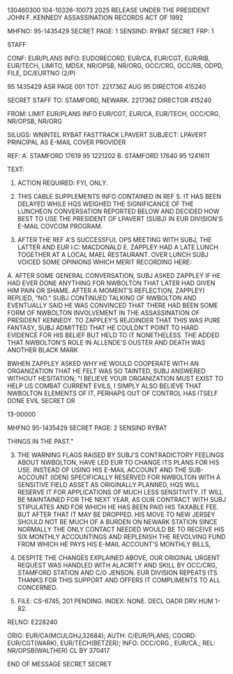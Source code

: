 130460300
104-10326-10073 2025 RELEASE UNDER THE PRESIDENT JOHN F. KENNEDY ASSASSINATION RECORDS ACT OF 1992

MHFNO: 95-1435429 SECRET PAGE: 1
SENSIND: RYBAT
SECRET FRP: 1

STAFF

CONF: EUR/PLANS INFO: EUDORECORD, EUR/CA, EUR/CGT, EUR/RIB, EUR/TECH,
LIMITO, MDSX, NR/OPSB, NR/ORG, OCC/CRG, OCC/RB, ODPD, FILE, DC/EURTNO (2/P)

95 1435429 ASR PAGE 001
TOT: 221736Z AUG 95 DIRECTOR 415240

SECRET STAFF
TO: STAMFORD, NEWARK. 221736Z DIRECTOR 415240

FROM: LIMIT EUR/PLANS INFO EUR/CGT, EUR/CA, EUR/TECH, OCC/CRG,
NR/OPSB, NR/ORG

SILUGS: WNINTEL RYBAT FASTTRACK LPAVERT
SUBJECT: LPAVERT PRINCIPAL AS E-MAIL COVER PROVIDER

REF: A. STAMFORD 17619 95 1221202
B. STAMFORD 17640 95 1241611

TEXT:

1. ACTION REQUIRED: FYI, ONLY.
2. THIS CABLE SUPPLEMENTS INFO CONTAINED IN REF S. IT HAS
BEEN DELAYED WHILE HQS WEIGHED THE SIGNIFICANCE OF THE LUNCHEON
CONVERSATION REPORTED BELOW AND DECIDED HOW BEST TO USE THE
PRESIDENT OF LPAVERT (SUBJ) IN EUR DIVISION'S E-MAIL COVCOM
PROGRAM.

3. AFTER THE REF A'S SUCCESSFUL OPS MEETING WITH SUBJ, THE
LATTER AND EUR I.C: MACDONALD E. ZAPPLEY HAD A LATE LUNCH TOGETHER
AT A LOCAL MAEL RESTAURANT. OVER LUNCH SUBJ VOICED SOME OPINIONS
WHICH MERIT RECORDING HERE:

A. AFTER SOME GENERAL CONVERSATION, SUBJ ASKED ZAPPLEY IF HE
HAD EVER DONE ANYTHING FOR NWBOLTON THAT LATER HAD GIVEN HIM PAIN
OR SHAME. AFTER A MOMENT'S REFLECTION, ZAPPLEY) REPLIED, "NO."
SUBJ CONTINUED TALKING OF NWBOLTON AND EVENTUALLY SAID HE WAS
CONVINCED THAT THERE HAD BEEN SOME FORM OF NWBOLTON INVOLVEMENT IN
THE ASSASSINATION OF PRESIDENT KENNEDY. TO ZAPPLEY'S REJOINDER
THAT THIS WAS PURE FANTASY, SUBJ ADMITTED THAT HE COULDN'T POINT
TO HARD EVIDENCE FOR HIS BELIEF BUT HELD TO IT NONETHELESS. THE
ADDED THAT NWBOLTON'S ROLE IN ALLENDE'S OUSTER AND DEATH WAS
ANOTHER BLACK MARK

BWHEN ZAPPLEY ASKED WHY HE WOULD COOPERATE WITH AN
ORGANIZATION THAT HE FELT WAS SO TAINTED, SUBJ ANSWERED WITHOUT
HESITATION; "I BELIEVE YOUR ORGANIZATION MUST EXIST TO HELP US
COMBAT CURRENT EVILS, I SIMPLY ALSO BELIEVE THAT NWBOLTON
ELEMENTS OF IT, PERHAPS OUT OF CONTROL HAS ITSELF DONE EVIL
SECRET OR

13-00000

MHFNO 95-1435429 SECRET PAGE: 2
SENSIND RYBAT

THINGS IN THE PAST."

3. THE WARNING FLAGS RAISED BY SUBJ'S CONTRADICTORY FEELINGS
ABOUT NWBOLTON, HAVE LED EUR TO CHANGE ITS PLANS FOR HIS USE.
INSTEAD OF USING HIS E-MAIL ACCOUNT AND THE SUB-ACCOUNT (IDEN)
SPECIFICALLY RESERVED FOR NWBOLTON WITH A SENSITIVE FIELD ASSET
AS ORIGINALLY PLANNED, HQS WILL RESERVE IT FOR APPLICATIONS OF
MUCH LESS SENSITIVITY. IT WILL BE MAINTAINED FOR THE NEXT YEAR,
AS OUR CONTRACT WITH SUBJ STIPULATES AND FOR WHICH HE HAS BEEN
PAID HIS TAXABLE FEE. BUT AFTER THAT IT MAY BE DROPPED. HIS MOVE
TO NEW JERSEY SHOULD NOT BE MUCH OF A BURDEN ON NEWARK STATION
SINCE NORMALLY THE ONLY CONTACT NEEDED WOULD BE TO RECEIVE HIS SIX
MONTHLY ACCOUNTINGS AND REPLENISH THE REVOLVING FUND FROM WHICH HE
PAYS HIS E-MAIL ACCOUNT'S MONTHLY BILLS,

4. DESPITE THE CHANGES EXPLAINED ABOVE, OUR ORIGINAL URGENT
REQUEST WAS HANDLED WITH ALACRITY AND SKILL BY OCC/CRG, STAMFORD
STATION AND C/O JENSON. EUR DIVISION REPEATS ITS THANKS FOR THIS
SUPPORT AND OFFERS IT COMPLIMENTS TO ALL CONCERNED.

5. FILE: CS-6745, 201 PENDING. INDEX: NONE. DECL OADR DRV
HUM 1-82.

RELNO: E228240

ORIG: EUR/CA(MCULGHJ,32684); AUTH: C/EUR/PLANS; COORD:
EUR/CGT(WARK), EUR/TECH(BETZER); INFO: OCC/CRG., EUR/CA.; REL:
NR/OPSB(WALTHER) CL BY 370417

END OF MESSAGE
SECRET
SECRET
